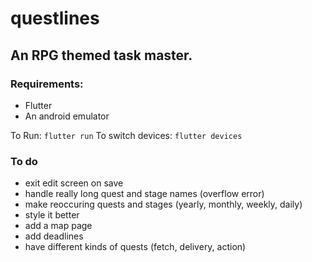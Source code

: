 # questlines

## An RPG themed task master.

### Requirements:
- Flutter
- An android emulator

To Run: `flutter run`
To switch devices: `flutter devices`

### To do
- exit edit screen on save
- handle really long quest and stage names (overflow error)
- make reoccuring quests and stages (yearly, monthly, weekly, daily)
- style it better
- add a map page
- add deadlines
- have different kinds of quests (fetch, delivery, action)